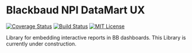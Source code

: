 # Blackbaud NPI DataMart UX

[![Coverage Status](https://coveralls.io/repos/github/blackbaud/npi-datamart-ux/badge.svg?branch=master)](https://coveralls.io/github/blackbaud/npi-datamart-ux?branch=master)
[![Build Status](https://travis-ci.org/blackbaud/npi-datamart-ux.svg?branch=master)](https://travis-ci.org/blackbaud/npi-datamart-ux)
[![MIT License](https://img.shields.io/badge/license-MIT-blue.svg "MIT License")](https://github.com/blackbaud/npi-datamart-ux/LICENSE)

Library for embedding interactive reports in BB dashboards. This Library is currently under construction.

